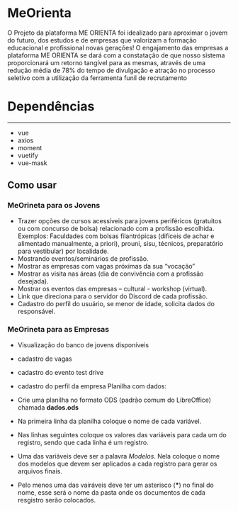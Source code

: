 # MeOrienta

O Projeto da plataforma ME ORIENTA foi idealizado para aproximar o jovem do futuro, dos estudos e de empresas que valorizam a formação educacional e profissional novas gerações! O engajamento das empresas a plataforma ME ORIENTA se dará com a constatação de que nosso sistema proporcionará um retorno tangível para as mesmas, através de uma redução média de 78% do tempo de divulgação e atração no processo seletivo com a utilização da ferramenta funil de recrutamento

# Dependências

---

- vue
- axios
- moment
- vuetify
- vue-mask

## Como usar

### MeOrineta para os Jovens

- Trazer opções de cursos acessíveis para jovens periféricos (gratuitos ou com concurso de bolsa) relacionado com a profissão escolhida. Exemplos: Faculdades com bolsas filantrópicas (difíceis de achar e alimentado manualmente, a priori), prouni, sisu, técnicos, preparatório para vestibular) por localidade.
- Mostrando eventos/seminários de profissão.
- Mostrar as empresas com vagas próximas da sua “vocação”
- Mostrar as visita nas áreas (dia de convivência com a profissão desejada).
- Mostrar os eventos das empresas – cultural - workshop (virtual).
- Link que direciona para o servidor do Discord de cada profissão.
- Cadastro do perfil do usuário, se menor de idade, solicita dados do responsável.

### MeOrineta para as Empresas

- Visualização do banco de jovens disponíveis
- cadastro de vagas
- cadastro do evento test drive
- cadastro do perfil da empresa
  Planilha com dados:

- Crie uma planilha no formato ODS (padrão comum do LibreOffice) chamada **dados.ods**
- Na primeira linha da planilha coloque o nome de cada variável.
- Nas linhas seguintes coloque os valores das variáveis para cada um do registro, sendo que cada linha é um registro.
- Uma das variáveis deve ser a palavra _Modelos_. Nela coloque o nome dos modelos que devem ser aplicados a cada registro para gerar os arquivos finais.
- Pelo menos uma das vairáveis deve ter um asterisco (**\***) no final do nome, esse será o nome da pasta onde os documentos de cada resgistro serão colocados.
